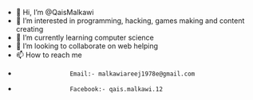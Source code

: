 - 👋 Hi, I’m @QaisMalkawi
- 👀 I’m interested in programming, hacking, games making and content creating
- 🌱 I’m currently learning computer science
- 💞️ I’m looking to collaborate on web helping
- 📫 How to reach me 
-                    Email:- malkawiareej1978e@gmail.com
-                    Facebook:- qais.malkawi.12

<!---
QaisMalkawi/QaisMalkawi is a ✨ special ✨ repository because its `README.md` (this file) appears on your GitHub profile.
You can click the Preview link to take a look at your changes.
--->
